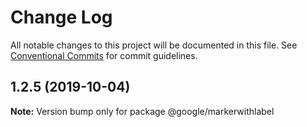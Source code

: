 # Change Log

All notable changes to this project will be documented in this file.
See [Conventional Commits](https://conventionalcommits.org) for commit guidelines.

## 1.2.5 (2019-10-04)

**Note:** Version bump only for package @google/markerwithlabel

